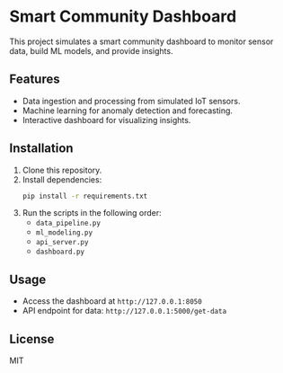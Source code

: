 # Smart Community Dashboard

This project simulates a smart community dashboard to monitor sensor data, build ML models, and provide insights.

## Features
- Data ingestion and processing from simulated IoT sensors.
- Machine learning for anomaly detection and forecasting.
- Interactive dashboard for visualizing insights.

## Installation
1. Clone this repository.
2. Install dependencies:
   ```bash
   pip install -r requirements.txt
   ```
3. Run the scripts in the following order:
   - `data_pipeline.py`
   - `ml_modeling.py`
   - `api_server.py`
   - `dashboard.py`

## Usage
- Access the dashboard at `http://127.0.0.1:8050`
- API endpoint for data: `http://127.0.0.1:5000/get-data`

## License
MIT
